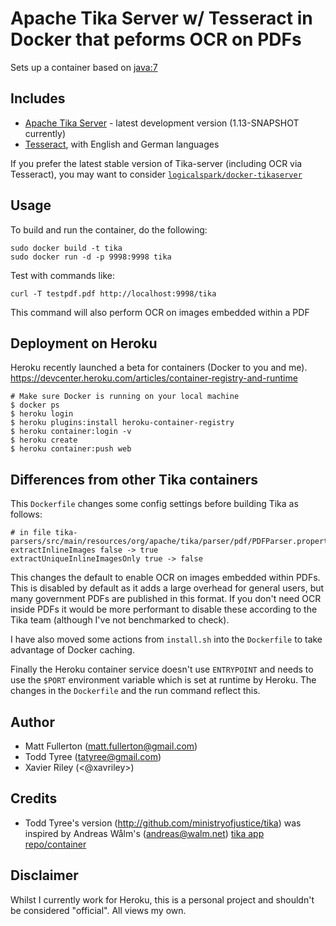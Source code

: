 # Apache Tika Server w/ Tesseract in Docker that peforms OCR on PDFs

Sets up a container based on
[java:7](https://hub.docker.com/\_/java/)

## Includes

  * [Apache Tika Server](http://wiki.apache.org/tika/TikaJAXRS) - latest development version (1.13-SNAPSHOT currently)
  * [Tesseract](https://code.google.com/p/tesseract-ocr/), with English and German languages

If you prefer the latest stable version of Tika-server (including OCR via Tesseract), you may want to consider
[`logicalspark/docker-tikaserver`](https://github.com/LogicalSpark/docker-tikaserver)

## Usage

To build and run the container, do the following:

    sudo docker build -t tika
    sudo docker run -d -p 9998:9998 tika

Test with commands like:

    curl -T testpdf.pdf http://localhost:9998/tika

This command will also perform OCR on images embedded within a PDF

## Deployment on Heroku

Heroku recently launched a beta for containers (Docker to you and me). https://devcenter.heroku.com/articles/container-registry-and-runtime

```
# Make sure Docker is running on your local machine
$ docker ps
$ heroku login
$ heroku plugins:install heroku-container-registry
$ heroku container:login -v
$ heroku create
$ heroku container:push web
```

## Differences from other Tika containers

This `Dockerfile` changes some config settings before building Tika as follows:

```
# in file tika-parsers/src/main/resources/org/apache/tika/parser/pdf/PDFParser.properties
extractInlineImages false -> true
extractUniqueInlineImagesOnly true -> false
```

This changes the default to enable OCR on images embedded within PDFs. This is disabled by default as it adds a large overhead
for general users, but many government PDFs are published in this format. If you don't need OCR inside PDFs it would be more
performant to disable these according to the Tika team (although I've not benchmarked to check).

I have also moved some actions from `install.sh` into the `Dockerfile` to take advantage of Docker caching.

Finally the Heroku container service doesn't use `ENTRYPOINT` and needs to use the `$PORT` environment variable which is set at runtime by Heroku. The changes in the `Dockerfile` and the run command reflect this.

## Author

  * Matt Fullerton (<matt.fullerton@gmail.com>)
  * Todd Tyree (<tatyree@gmail.com>)
  * Xavier Riley (<@xavriley>)

## Credits

  * Todd Tyree's version (http://github.com/ministryofjustice/tika) was inspired by Andreas Wålm's (<andreas@walm.net>) [tika app repo/container](https://github.com/walm/docker-tika)

## Disclaimer

Whilst I currently work for Heroku, this is a personal project and shouldn't be considered "official". All views my own.
